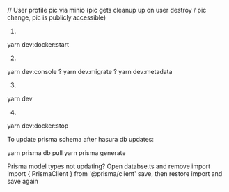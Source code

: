 // User profile pic via minio (pic gets cleanup up on user destroy / pic change, pic is publicly accessible)

1)
yarn dev:docker:start

2)
yarn dev:console
? yarn dev:migrate
? yarn dev:metadata

3)
yarn dev

4)
yarn dev:docker:stop

To update prisma schema after hasura db updates:

yarn prisma db pull
yarn prisma generate


Prisma model types not updating?
Open databse.ts and remove import
import { PrismaClient } from '@prisma/client'
save, then restore import and save again
